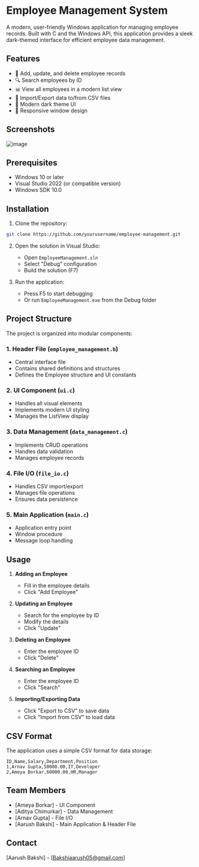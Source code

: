 # Employee Management System

A modern, user-friendly Windows application for managing employee records. Built with C and the Windows API, this application provides a sleek dark-themed interface for efficient employee data management.

## Features

- 📝 Add, update, and delete employee records
- 🔍 Search employees by ID
- 📊 View all employees in a modern list view
- 💾 Import/Export data to/from CSV files
- 🎨 Modern dark theme UI
- 📱 Responsive window design

## Screenshots

![image](https://github.com/user-attachments/assets/ca75e0ac-993f-485c-90c8-52c2ec83d5fa)


## Prerequisites

- Windows 10 or later
- Visual Studio 2022 (or compatible version)
- Windows SDK 10.0

## Installation

1. Clone the repository:
```bash
git clone https://github.com/yourusername/employee-management.git
```

2. Open the solution in Visual Studio:
   - Open `EmployeeManagement.sln`
   - Select "Debug" configuration
   - Build the solution (F7)

3. Run the application:
   - Press F5 to start debugging
   - Or run `EmployeeManagement.exe` from the Debug folder

## Project Structure

The project is organized into modular components:

### 1. Header File (`employee_management.h`)
- Central interface file
- Contains shared definitions and structures
- Defines the Employee structure and UI constants

### 2. UI Component (`ui.c`)
- Handles all visual elements
- Implements modern UI styling
- Manages the ListView display

### 3. Data Management (`data_management.c`)
- Implements CRUD operations
- Handles data validation
- Manages employee records

### 4. File I/O (`file_io.c`)
- Handles CSV import/export
- Manages file operations
- Ensures data persistence

### 5. Main Application (`main.c`)
- Application entry point
- Window procedure
- Message loop handling

## Usage

1. **Adding an Employee**
   - Fill in the employee details
   - Click "Add Employee"

2. **Updating an Employee**
   - Search for the employee by ID
   - Modify the details
   - Click "Update"

3. **Deleting an Employee**
   - Enter the employee ID
   - Click "Delete"

4. **Searching an Employee**
   - Enter the employee ID
   - Click "Search"

5. **Importing/Exporting Data**
   - Click "Export to CSV" to save data
   - Click "Import from CSV" to load data

## CSV Format

The application uses a simple CSV format for data storage:

```csv
ID,Name,Salary,Department,Position
1,Arnav Gupta,50000.00,IT,Developer
2,Ameya Borkar,60000.00,HR,Manager
```

## Team Members

- [Ameya Borkar] - UI Component
- [Aditya Chimurkar] - Data Management
- [Arnav Gupta] - File I/O
- [Aarush Bakshi] - Main Application & Header File


## Contact

[Aarush Bakshi] - [Bakshiaarush05@gmail.com]
